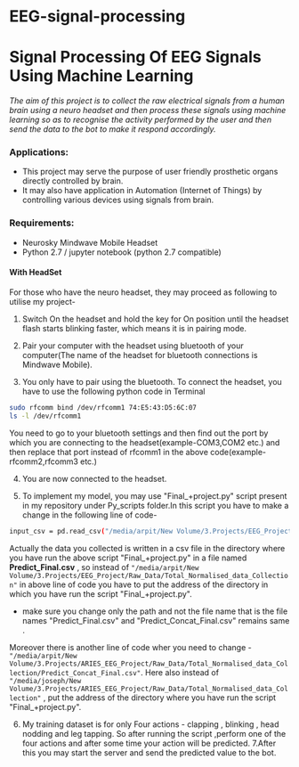# EEG-signal-processing
# Signal Processing Of EEG Signals Using Machine Learning

_The aim of this project is to collect the raw electrical signals from a human brain using a neuro headset and then process these signals using machine learning so as to recognise the activity performed by the user and then send the data to the bot to make it respond accordingly._

### Applications:

- This project may serve the purpose of user friendly prosthetic organs directly controlled by brain.
- It may also have application in Automation (Internet of Things) by controlling various devices using signals from brain.

### Requirements:

- Neurosky Mindwave Mobile Headset
- Python 2.7 / jupyter notebook (python 2.7 compatible)

#### With HeadSet

For those who have the neuro headset, they may proceed as following to utilise my project-

1. Switch On the headset and hold the key for On position until the headset flash starts blinking faster, which means it is in pairing mode.

2. Pair your computer with the headset using bluetooth of your computer(The name of the headset for bluetooth connections is Mindwave Mobile).

3. You only have to pair using the bluetooth. To connect the headset, you have to use the following python code in Terminal

``` bash
sudo rfcomm bind /dev/rfcomm1 74:E5:43:D5:6C:07
ls -l /dev/rfcomm1
```

You need to go to your bluetooth settings and then find out the port by which you are connecting to the headset(example-COM3,COM2 etc.) and then replace that port instead of rfcomm1 in the above code(example- rfcomm2,rfcomm3 etc.)

4. You are now connected to the headset.

5. To implement my model, you may use "Final_+project.py" script present in my repository under Py_scripts folder.In this script you have to make a change in the following line of code-
``` bash
input_csv = pd.read_csv("/media/arpit/New Volume/3.Projects/EEG_Project/Raw_Data/Total_Normalised_data_Collection/Predict_Final.csv")
```
Actually the data you collected is written in a csv file in the directory where you have run the above script "Final_+project.py" in a file named **Predict_Final.csv** , so instead of  ` "/media/arpit/New Volume/3.Projects/EEG_Project/Raw_Data/Total_Normalised_data_Collection" ` in above line of code you have to put the address of the directory in which you have run the script "Final_+project.py".

- make sure you change only the path and not the file name that is the file names "Predict_Final.csv" and "Predict_Concat_Final.csv" remains same .

Moreover there is another line of code wher you need to change - `"/media/arpit/New Volume/3.Projects/ARIES_EEG_Project/Raw_Data/Total_Normalised_data_Collection/Predict_Concat_Final.csv"`. Here also instead of `"/media/joseph/New Volume/3.Projects/ARIES_EEG_Project/Raw_Data/Total_Normalised_data_Collection"` , put the address of the directory where you have run the script "Final_+project.py".

6. My training dataset is for only Four actions - clapping , blinking ,  head nodding and leg tapping. So after running the script ,perform one of the four actions and after some time your action will be predicted.
7.After this you may start the server and send the predicted value to the bot.


